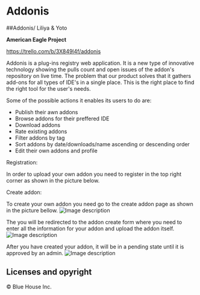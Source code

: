 # Addonis
##Addonis/ Liliya & Yoto

**American Eagle Project**

https://trello.com/b/3X849l4f/addonis

Addonis is a plug-ins registry web application. 
It is a new type of innovative technology showing the pulls count and open issues of the addon's repository on live time.
The problem that our product solves that it gathers add-ons for all types of IDE's in a single place. 
This is the right place to find the right tool for the user's needs. 

Some of the possible actions it enables its users to do are:
* Publish their awn addons
* Browse addons for their preffered IDE
* Download addons
* Rate existing addons
* Filter addons by tag
* Sort addons by date/downloads/name ascending or descending order
* Edit their own addons and profile 

Registration:

In order to upload your own addon you need to register in the top right corner as shown in the picture below.
<script src='https://gitlab.com/snippets/1972947.js'></script>

Create addon:

To create your own addon you need go to the create addon page as shown in the picture bellow.
![Image description](https://prnt.sc/sab5ob)

The you will be redirected to the addon create form where you need to enter all the information for your addon and upload the addon itself.
![Image description](https://prnt.sc/sab5y9)

After you have created your addon, it will be in a pending state until it is approved by an admin.
![Image description](https://prnt.sc/sab6uo)


## Licenses and opyright

© Blue House Inc.